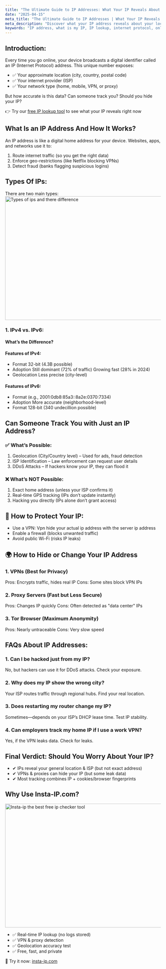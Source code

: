 ```yaml
---
title: "The Ultimate Guide to IP Addresses: What Your IP Reveals About You"
date: "2025-04-15"
meta_title: "The Ultimate Guide to IP Addresses | What Your IP Reveals About You"
meta_description: "Discover what your IP address reveals about your location, privacy risks, and online identity. Use our free IP checker tool to see your real-time data."
keywords: "IP address, what is my IP, IP lookup, internet protocol, online privacy, VPN, What is my IP, IP location accuracy, How to hide IP"
---
```

## Introduction: 
Every time you go online, your device broadcasts a digital identifier called an IP (Internet Protocol) address. This unique number exposes:
- ✅ Your approximate location (city, country, postal code)
- ✅ Your internet provider (ISP)
- ✅ Your network type (home, mobile, VPN, or proxy)

But how accurate is this data? Can someone track you? Should you hide your IP?

👉 Try our [free IP lookup tool](/) to see what your IP reveals right now

## What Is an IP Address And How It Works?
An IP address is like a digital home address for your device. Websites, apps, and networks use it to:
1. Route internet traffic (so you get the right data)
2. Enforce geo-restrictions (like Netflix blocking VPNs)
3. Detect fraud (banks flagging suspicious logins)

## Types Of IPs:
There are two main types:
<img src="/types-of-ips.svg" alt="Types of ips and there difference" width="600" height="400" />

### 1. IPv4 vs. IPv6:
#### What’s the Difference?
#### Features of IPv4:
- Format	32-bit (4.3B possible)
- Adoption	Still dominant (72% of traffic)	Growing fast (28% in 2024)
- Geolocation	Less precise (city-level)

#### Features of IPv6:
- Format     (e.g., 2001:0db8:85a3::8a2e:0370:7334)
- Adoption   More accurate (neighborhood-level)
- Format    128-bit (340 undecillion possible)

## Can Someone Track You with Just an IP Address?
### ✅ What’s Possible:
1. Geolocation (City/Country level) – Used for ads, fraud detection
2. ISP Identification – Law enforcement can request user details
3. DDoS Attacks – If hackers know your IP, they can flood it

### ❌ What’s NOT Possible:
1. Exact home address (unless your ISP confirms it)
2. Real-time GPS tracking (IPs don’t update instantly)
3. Hacking you directly (IPs alone don’t grant access)

## 🔐 How to Protect Your IP:
- Use a VPN: Vpn hide your actual ip address with the server ip address
- Enable a firewall (blocks unwanted traffic)
- Avoid public Wi-Fi (risks IP leaks)

 ## 🌍 How to Hide or Change Your IP Address
 ### 1. VPNs (Best for Privacy)
Pros: Encrypts traffic, hides real IP
Cons: Some sites block VPN IPs

### 2. Proxy Servers (Fast but Less Secure)
Pros: Changes IP quickly
Cons: Often detected as "data center" IPs

### 3. Tor Browser (Maximum Anonymity)
Pros: Nearly untraceable
Cons: Very slow speed

## FAQs About IP Addresses:
### 1. Can I be hacked just from my IP?
No, but hackers can use it for DDoS attacks. Check your exposure.

### 2. Why does my IP show the wrong city?
Your ISP routes traffic through regional hubs. Find your real location.

### 3. Does restarting my router change my IP?
Sometimes—depends on your ISP’s DHCP lease time. Test IP stability.

### 4. Can employers track my home IP if I use a work VPN?
Yes, if the VPN leaks data. Check for leaks.

## Final Verdict: Should You Worry About Your IP?
- ✔ IPs reveal your general location & ISP (but not exact address)
- ✔ VPNs & proxies can hide your IP (but some leak data)
- ✔ Most tracking combines IP + cookies/browser fingerprints

## Why Use Insta-IP.com?
<img src="/ss.png" alt="Insta-ip the best free ip checker tool" width="600" height="400" />

- ✅ Real-time IP lookup (no logs stored)
- ✅ VPN & proxy detection
- ✅ Geolocation accuracy test
- ✅ Free, fast, and private


📢 Try it now: [insta-ip.com](/)